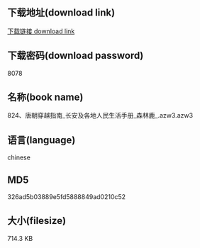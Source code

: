 ## 下载地址(download link)
[下载链接 download link](https://voluble-croquembouche-d321dc.netlify.app/?s=824%E3%80%81%E5%94%90%E6%9C%9D%E7%A9%BF%E8%B6%8A%E6%8C%87%E5%8D%97_%E9%95%BF%E5%AE%89%E5%8F%8A%E5%90%84%E5%9C%B0%E4%BA%BA%E6%B0%91%E7%94%9F%E6%B4%BB%E6%89%8B%E5%86%8C_%E6%A3%AE%E6%9E%97%E9%B9%BF_.azw3)

## 下载密码(download password)
8078

## 名称(book name)
824、唐朝穿越指南_长安及各地人民生活手册_森林鹿_.azw3.azw3

## 语言(language)
chinese

## MD5
326ad5b03889e5fd5888849ad0210c52

## 大小(filesize)
714.3 KB
